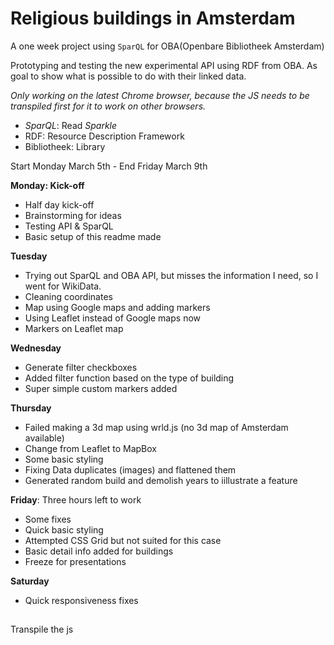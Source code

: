 # Religious buildings in Amsterdam

A one week project using `SparQL` for OBA(Openbare Bibliotheek Amsterdam)

Prototyping and testing the new experimental API using RDF from OBA. As goal to show what is possible to do with their linked data.

*Only working on the latest Chrome browser, because the JS needs to be transpiled first for it to work on other browsers.*


- *SparQL*: Read *Sparkle*
- RDF: Resource Description Framework
- Bibliotheek: Library


Start Monday March 5th - End Friday March 9th

**Monday: Kick-off**
- Half day kick-off
- Brainstorming for ideas
- Testing API & SparQL
- Basic setup of this readme made

**Tuesday**
- Trying out SparQL and OBA API, but misses the information I need, so I went for WikiData.
- Cleaning coordinates
- Map using Google maps and adding markers
- Using Leaflet instead of Google maps now
- Markers on Leaflet map

**Wednesday**
- Generate filter checkboxes
- Added filter function based on the type of building
- Super simple custom markers added

**Thursday**
- Failed making a 3d map using wrld.js (no 3d map of Amsterdam available)
- Change from Leaflet to MapBox
- Some basic styling
- Fixing Data duplicates (images) and flattened them
- Generated random build and demolish years to iillustrate a feature

**Friday**: Three hours left to work
- Some fixes
- Quick basic styling
- Attempted CSS Grid but not suited for this case
- Basic detail info added for buildings
- Freeze for presentations

**Saturday**
- Quick responsiveness fixes




##
Transpile the js